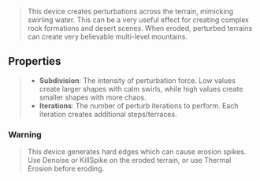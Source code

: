 > This device creates perturbations across the terrain, mimicking swirling water. This can be a very useful effect for creating complex rock formations and desert scenes. When eroded, perturbed terrains can create very believable multi-level mountains.

## Properties

> - **Subdivision**: The intensity of perturbation force. Low values create larger shapes with calm swirls, while high values create smaller shapes with more chaos.
> - **Iterations**: The number of perturb iterations to perform. Each iteration creates additional steps/terraces.

### Warning
> This device generates hard edges which can cause erosion spikes. Use Denoise or KillSpike on the eroded terrain, or use Thermal Erosion before eroding.
